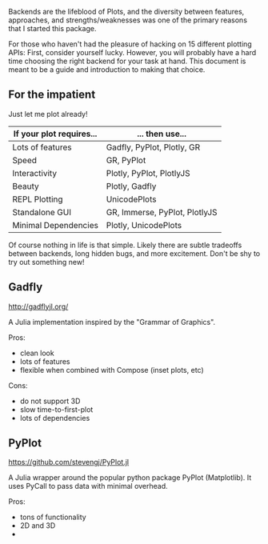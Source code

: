
Backends are the lifeblood of Plots, and the diversity between features, approaches, and strengths/weaknesses was 
one of the primary reasons that I started this package.

For those who haven't had the pleasure of hacking on 15 different plotting APIs:  First, consider yourself lucky.  However,
you will probably have a hard time choosing the right backend for your task at hand.  This document is meant to be a guide and 
introduction to making that choice.

## For the impatient

Just let me plot already!

If your plot requires... | ... then use...
----------- | -----------------
Lots of features    | Gadfly, PyPlot, Plotly, GR
Speed               | GR, PyPlot
Interactivity       | Plotly, PyPlot, PlotlyJS
Beauty              | Plotly, Gadfly
REPL Plotting       | UnicodePlots
Standalone GUI      | GR, Immerse, PyPlot, PlotlyJS
Minimal Dependencies | Plotly, UnicodePlots

Of course nothing in life is that simple.  Likely there are subtle tradeoffs between backends, long hidden bugs, and more excitement.
Don't be shy to try out something new!

## Gadfly

http://gadflyjl.org/

A Julia implementation inspired by the "Grammar of Graphics".

Pros:

- clean look
- lots of features
- flexible when combined with Compose (inset plots, etc)

Cons:

- do not support 3D
- slow time-to-first-plot
- lots of dependencies


## PyPlot

https://github.com/stevengj/PyPlot.jl

A Julia wrapper around the popular python package PyPlot (Matplotlib).  It uses PyCall to pass data with minimal overhead.

Pros:

- tons of functionality
- 2D and 3D
- 
